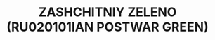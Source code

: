 ---
layout: product
title: "ZASHCHITNIY ZELENO (RU020101IAN POSTWAR GREEN)"
price: "300" 
desc: "Akrilna boja 17mL"
img_path: "/assets/img/A.MIG-0083.jpg"
brand: "AMMO"
available: true
special_offer: false
new: false
soon: false
cat: "020000"
subcat: "020100"
subsubcat: "020101"
sifra: "A.MIG-0083"
---